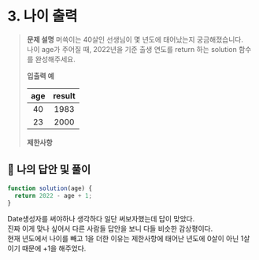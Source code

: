 # 3. 나이 출력

> **문제 설명**
> 머쓱이는 40살인 선생님이 몇 년도에 태어났는지 궁금해졌습니다.  
> 나이 age가 주어질 때, 2022년을 기준 출생 연도를 return 하는 solution 함수를 완성해주세요.
>
> **입출력 예**
>
> | age | result |
> | :-: | :----: |
> | 40  |  1983  |
> | 23  |  2000  |
>
> **제한사항**

## 💭 나의 답안 및 풀이

```js
function solution(age) {
  return 2022 - age + 1;
}
```

Date생성자를 써야하나 생각하다 일단 써보자했는데 답이 맞았다.  
진짜 이게 맞나 싶어서 다른 사람들 답안을 보니 다들 비슷한 감상평이다.  
현재 년도에서 나이를 빼고 1을 더한 이유는 제한사항에 태어난 년도에 0살이 아닌 1살이기 때문에 +1을 해주었다.
